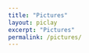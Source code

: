 ```yaml
---
title: "Pictures"
layout: piclay
excerpt: "Pictures"
permalink: /pictures/
---
```


<!--
# Pictures
Jump to: [Leiden](#leiden), [ETHZ](#ethz), [Cornell](#cornell), [St Andrews](#st-andrews)
-->

<!--
## Leiden
#### Timelapse of our STM assembling [(see LION news item)](https://www.physics.leidenuniv.nl/index.php?id=11573&news=867&type=lion&ln=EN):
<iframe width="560" height="315" src="https://www.youtube.com/embed/3iKvUMv1h5A" frameborder="0" allowfullscreen></iframe>
-->

<!--
#### Gallery
(Right-click *'view image'* to see a larger image.)
{% assign number_printed = 0 %}
{% for pic in site.data.pictures_Leiden %}
{% assign even_odd = number_printed | modulo: 4 %}
{% if even_odd == 0 %}
<div class="row">
{% endif %}
<div class="col-sm-3 clearfix">
<img src="{{ site.url }}{{ site.baseurl }}/images/picpic/Gallery/{{ pic.image }}" class="img-responsive" width="95%" style="float: left" />
</div>
{% assign number_printed = number_printed | plus: 1 %}
{% if even_odd > 2 %}
</div>
{% endif %}
{% endfor %}
{% assign even_odd = number_printed | modulo: 4 %}
{% if even_odd == 1 %}
</div>
{% endif %}
{% if even_odd == 2 %}
</div>
{% endif %}
{% if even_odd == 3 %}
</div>
{% endif %}
<p> &nbsp; </p>
First advertisement.
<figure>
<img src="{{ site.url }}{{ site.baseurl }}/images/picpic/WebpageLeiden_red.jpg" width="60%" >
</figure>
-->

<!--
## ETHZ
From the [group of Andreas Wallraff](http://www.qudev.ethz.ch/).
<figure>
<img src="{{ site.url }}{{ site.baseurl }}/images/picpic/WebpageETH_red.jpg" width="60%">
</figure>
## Cornell
From the [group of Seamus JC Davis](http://davisgroup.lassp.cornell.edu).
<figure>
<img src="{{ site.url }}{{ site.baseurl }}/images/picpic/WebpageCornell_red.jpg" width="60%">
</figure>
## St Andrews
From the [group of Felix Baumberger](http://dqmp.unige.ch/baumberger/) (now at University of Geneva).
<figure>
<img src="{{ site.url }}{{ site.baseurl }}/images/picpic/WebpageSTA_red.jpg" width="60%">
</figure>
-->